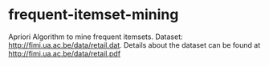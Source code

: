 # frequent-itemset-mining
Apriori Algorithm to mine frequent itemsets.  Dataset: http://fimi.ua.ac.be/data/retail.dat. Details about the dataset can be found at http://fimi.ua.ac.be/data/retail.pdf
